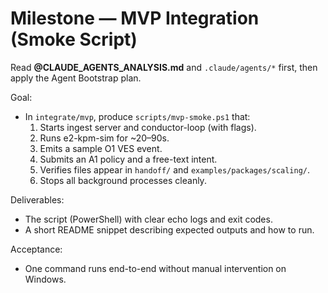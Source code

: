 # Milestone — MVP Integration (Smoke Script)

Read **@CLAUDE_AGENTS_ANALYSIS.md** and `.claude/agents/*` first, then apply the Agent Bootstrap plan.

Goal:
- In `integrate/mvp`, produce `scripts/mvp-smoke.ps1` that:
  1) Starts ingest server and conductor-loop (with flags).
  2) Runs e2-kpm-sim for ~20–90s.
  3) Emits a sample O1 VES event.
  4) Submits an A1 policy and a free-text intent.
  5) Verifies files appear in `handoff/` and `examples/packages/scaling/`.
  6) Stops all background processes cleanly.

Deliverables:
- The script (PowerShell) with clear echo logs and exit codes.
- A short README snippet describing expected outputs and how to run.

Acceptance:
- One command runs end-to-end without manual intervention on Windows.

